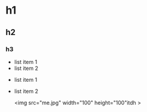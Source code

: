  # h1
  ## h2
  ### h3
  - list item 1
  - list item 2

  * list item 1
  * list item 2  
    
    
    <img src="me.jpg" width="100" height="100"itdh >
